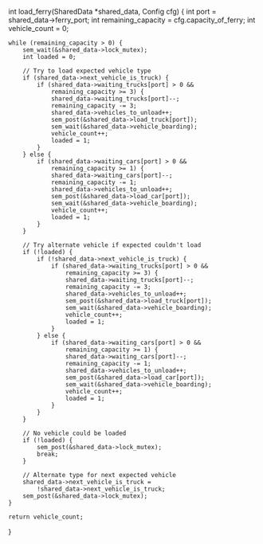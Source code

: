 int load_ferry(SharedData *shared_data, Config cfg) {
    int port = shared_data->ferry_port;
    int remaining_capacity = cfg.capacity_of_ferry;
    int vehicle_count = 0;

    while (remaining_capacity > 0) {
        sem_wait(&shared_data->lock_mutex);
        int loaded = 0;

        // Try to load expected vehicle type
        if (shared_data->next_vehicle_is_truck) {
            if (shared_data->waiting_trucks[port] > 0 &&
                remaining_capacity >= 3) {
                shared_data->waiting_trucks[port]--;
                remaining_capacity -= 3;
                shared_data->vehicles_to_unload++;
                sem_post(&shared_data->load_truck[port]);
                sem_wait(&shared_data->vehicle_boarding);
                vehicle_count++;
                loaded = 1;
            }
        } else {
            if (shared_data->waiting_cars[port] > 0 &&
                remaining_capacity >= 1) {
                shared_data->waiting_cars[port]--;
                remaining_capacity -= 1;
                shared_data->vehicles_to_unload++;
                sem_post(&shared_data->load_car[port]);
                sem_wait(&shared_data->vehicle_boarding);
                vehicle_count++;
                loaded = 1;
            }
        }

        // Try alternate vehicle if expected couldn't load
        if (!loaded) {
            if (!shared_data->next_vehicle_is_truck) {
                if (shared_data->waiting_trucks[port] > 0 &&
                    remaining_capacity >= 3) {
                    shared_data->waiting_trucks[port]--;
                    remaining_capacity -= 3;
                    shared_data->vehicles_to_unload++;
                    sem_post(&shared_data->load_truck[port]);
                    sem_wait(&shared_data->vehicle_boarding);
                    vehicle_count++;
                    loaded = 1;
                }
            } else {
                if (shared_data->waiting_cars[port] > 0 &&
                    remaining_capacity >= 1) {
                    shared_data->waiting_cars[port]--;
                    remaining_capacity -= 1;
                    shared_data->vehicles_to_unload++;
                    sem_post(&shared_data->load_car[port]);
                    sem_wait(&shared_data->vehicle_boarding);
                    vehicle_count++;
                    loaded = 1;
                }
            }
        }

        // No vehicle could be loaded
        if (!loaded) {
            sem_post(&shared_data->lock_mutex);
            break;
        }

        // Alternate type for next expected vehicle
        shared_data->next_vehicle_is_truck =
            !shared_data->next_vehicle_is_truck;
        sem_post(&shared_data->lock_mutex);
    }

    return vehicle_count;
}